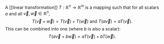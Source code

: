 A [[linear transformation]] $T:\mathbb{R}^n\rightarrow\mathbb{R}^m$ is a mapping such that for all scalars $a$ and all $\vec{v},\vec{w}\in\mathbb{R}^n$,$$T(\vec{v}+\vec{w})=T(\vec{v})+T(\vec{w})\text{ and }T(a\vec{v})=aT(\vec{v}).$$This can be combined into one (where $b$ is also a scalar):$$T(a\vec{v}+b\vec{w})=aT(\vec{v})+bT(\vec{w}).$$
